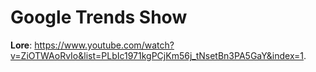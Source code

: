 # Google Trends Show

**Lore**: https://www.youtube.com/watch?v=ZiOTWAoRvIo&list=PLbIc1971kgPCjKm56j_tNsetBn3PA5GaY&index=1.
